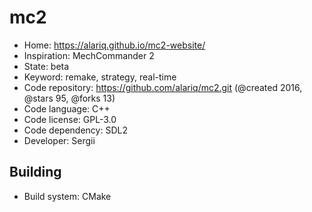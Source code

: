 # mc2

- Home: https://alariq.github.io/mc2-website/
- Inspiration: MechCommander 2
- State: beta
- Keyword: remake, strategy, real-time
- Code repository: https://github.com/alariq/mc2.git (@created 2016, @stars 95, @forks 13)
- Code language: C++
- Code license: GPL-3.0
- Code dependency: SDL2
- Developer: Sergii

## Building

- Build system: CMake
